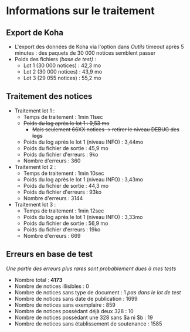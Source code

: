 # Informations sur le traitement

## Export de Koha

* L'export des données de Koha via l'option dans _Outils_ timeout après 5 minutes : des paquets de 30 000 notices semblent passer
* Poids des fichiers _(base de test)_ :
  * Lot 1 (30 000 notices) : 42,3 mo
  * Lot 2 (30 000 notices) : 43,9 mo
  * Lot 3 (29 055 notices) : 55,2 mo

## Traitement des notices

* Traitement lot 1 :
  * Temps de traitement : 1min 11sec
  * ~~Poids du log après le lot 1 : 9,53 mo~~
    * ~~Mais seulement 66XX notices → retirer le niveau DEBUG des logs~~
  * Poids du log après le lot 1 (niveau INFO) : 3,44mo
  * Poids du fichier de sortie : 45,9 mo
  * Poids du fichier d'erreurs : 9ko
  * Nombre d'erreurs : 360
* Traitement lot 2 :
  * Temps de traitement : 1min 10sec
  * Poids du log après le lot 1 (niveau INFO) : 3,43mo
  * Poids du fichier de sortie : 44,3 mo
  * Poids du fichier d'erreurs : 93ko
  * Nombre d'erreurs : 3144
* Traitement lot 3 :
  * Temps de traitement : 1min 12sec
  * Poids du log après le lot 1 (niveau INFO) : 3,33mo
  * Poids du fichier de sortie : 56,9 mo
  * Poids du fichier d'erreurs : 19ko
  * Nombre d'erreurs : 669

## Erreurs en base de test

_Une partie des erreurs plus rares sont probablement dues à mes tests_

* Nombre total : __4173__
* Nombre de notices illisibles : 0
* Nombre de notices sans type de document : 1 _pas dans le lot de test_
* Nombre de notices sans date de publication : 1699
* Nombre de notices sans exemplaire : 859
* Nombre de notices possédant déjà deux 328 : 10
* Nombre de notices possédant une 328 sans $a ni $b : 19
* Nombre de notices sans établissement de soutenance : 1585